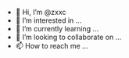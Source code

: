 - 👋 Hi, I’m @zxxc
- 👀 I’m interested in ...
- 🌱 I’m currently learning ...
- 💞️ I’m looking to collaborate on ...
- 📫 How to reach me ...

<!---
zxxc/zxxc is a ✨ special ✨ repository because its `README.md` (this file) appears on your GitHub profile.
You can click the Preview link to take a look at your changes.
--->
